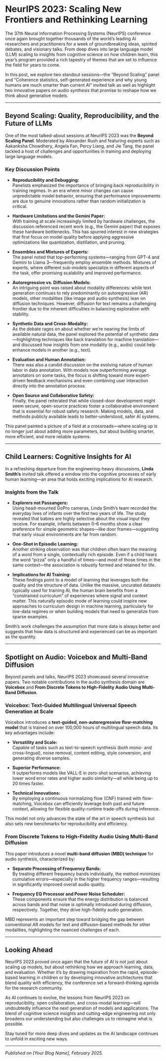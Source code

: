 # NeurIPS 2023: Scaling New Frontiers and Rethinking Learning

The 37th Neural Information Processing Systems (NeurIPS) conference once again brought together thousands of the world’s leading AI researchers and practitioners for a week of groundbreaking ideas, spirited debates, and visionary talks. From deep dives into large language model (LLM) scaling to insights from cognitive science on how children learn, this year’s program provided a rich tapestry of themes that are set to influence the field for years to come.

In this post, we explore two standout sessions—the “Beyond Scaling” panel and “Coherence statistics, self-generated experience and why young humans are much smarter than current AI” invited talk as well as highlight two innovative papers on audio synthesis that promise to reshape how we think about generative models.

---

## Beyond Scaling: Quality, Reproducibility, and the Future of LLMs

One of the most talked-about sessions at NeurIPS 2023 was the **Beyond Scaling Panel**. Moderated by Alexander Rush and featuring experts such as Aakanksha Chowdhery, Angela Fan, Percy Liang, and Jie Tang, the panel tackled a host of challenges and opportunities in training and deploying large language models.

### Key Discussion Points

- **Reproducibility and Debugging:**  
  Panelists emphasized the importance of bringing back reproducibility in training regimes. In an era where minor changes can cause unpredictable model behavior, ensuring that performance improvements are due to genuine innovations rather than random initialization is critical.

- **Hardware Limitations and the Gemini Paper:**  
  With training at scale increasingly limited by hardware challenges, the discussion referenced recent work (e.g., the Gemini paper) that exposes these hardware bottlenecks. This has spurred interest in new strategies that first focus on model quality before applying aggressive optimizations like quantization, distillation, and pruning.

- **Ensembles and Mixtures of Experts:**  
  The panel noted that top-performing systems—ranging from GPT-4 and Gemini to Llama 3—frequently employ ensemble methods. Mixtures of experts, where different sub-models specialize in different aspects of the task, offer promising scalability and improved performance.

- **Autoregressive vs. Diffusion Models:**  
  An intriguing point was raised about modality differences: while text generation continues to rely predominantly on autoregressive (AR) models, other modalities (like image and audio synthesis) lean on diffusion techniques. However, diffusion for text remains a challenging frontier due to the inherent difficulties in balancing exploration with stability.

- **Synthetic Data and Cross-Modality:**  
  As the debate rages on about whether we’re nearing the limits of available natural data, the panel explored the potential of synthetic data—highlighting techniques like back translation for machine translation—and discussed how insights from one modality (e.g., audio) could help enhance models in another (e.g., text).

- **Evaluation and Human Annotation:**  
  There was also a candid discussion on the evolving nature of human labor in data annotation. With models now outperforming average annotators on some tasks, the focus is shifting toward more expert-driven feedback mechanisms and even combining user interaction directly into the annotation process.

- **Open Source and Collaborative Safety:**  
  Finally, the panel reiterated that while closed-door development might seem secure, open-source practices foster a collaborative environment that is essential for robust safety research. Making models, data, and methods publicly available leads to better-understood, safer AI systems.

This panel painted a picture of a field at a crossroads—where scaling up is no longer just about adding more parameters, but about building smarter, more efficient, and more reliable systems.

---

## Child Learners: Cognitive Insights for AI

In a refreshing departure from the engineering-heavy discussions, **Linda Smith’s** invited talk offered a window into the cognitive processes of early human learning—an area that holds exciting implications for AI research.

### Insights from the Talk

- **Explorers not Passangers:**  
  Using head-mounted GoPro cameras, Linda Smith’s team recorded the everyday lives of infants over the first two years of life. The study revealed that babies are highly selective about the visual input they receive. For example, infants between 0–6 months show a clear preference for simple geometric shapes—like door frames—suggesting that early visual environments are far from random.

- **One-Shot in Episodic Learning:**  
  Another striking observation was that children often learn the meaning of a word from a single, contextually rich episode. Even if a child hears the word “pizza” only a handful of times—and most of those times in the same context—the association is robustly formed and retained for life.

- **Implications for AI Training:**  
  These findings point to a model of learning that leverages both the quality and the structure of data. Unlike the massive, uncurated datasets typically used for training AI, the human brain benefits from a “constrained curriculum” of experiences where signal and context matter. This naturally episodic mode of learning could inspire new approaches to curriculum design in machine learning, particularly for low-data regimes or when building models that need to generalize from sparse examples.

Smith’s work challenges the assumption that more data is always better and suggests that how data is structured and experienced can be as important as the quantity.

---

## Spotlight on Audio: Voicebox and Multi-Band Diffusion

Beyond panels and talks, NeurIPS 2023 showcased several innovative papers. Two notable contributions in the audio synthesis domain are **Voicebox** and **From Discrete Tokens to High-Fidelity Audio Using Multi-Band Diffusion**.

### Voicebox: Text-Guided Multilingual Universal Speech Generation at Scale

Voicebox introduces a **text-guided, non-autoregressive flow-matching model** that is trained on over 100,000 hours of multilingual speech data. Its key advantages include:

- **Versatility and Scale:**  
  Capable of tasks such as text-to-speech synthesis (both mono- and cross-lingual), noise removal, content editing, style conversion, and generating diverse samples.

- **Superior Performance:**  
  It outperforms models like VALL-E in zero-shot scenarios, achieving lower word error rates and higher audio similarity—all while being up to 20 times faster.

- **Technical Innovations:**  
  By employing a continuous normalizing flow (CNF) trained with flow-matching, Voicebox can efficiently leverage both past and future context, allowing for flexible quality-runtime trade-offs during inference.

This model not only advances the state of the art in speech synthesis but also sets new benchmarks for reproducibility and efficiency.

### From Discrete Tokens to High-Fidelity Audio Using Multi-Band Diffusion

This paper introduces a novel **multi-band diffusion (MBD) technique** for audio synthesis, characterized by:

- **Separate Processing of Frequency Bands:**  
  By treating different frequency bands individually, the method minimizes cumulative errors—especially in the higher frequency ranges—resulting in significantly improved overall audio quality.

- **Frequency EQ Processor and Power Noise Scheduler:**  
  These components ensure that the energy distribution is balanced across bands and that noise is optimally introduced during diffusion, respectively. Together, they drive high-fidelity audio generation.

MBD represents an important step toward bridging the gap between conventional AR models for text and diffusion-based methods for other modalities, highlighting the nuanced challenges of each.

---

## Looking Ahead

NeurIPS 2023 proved once again that the future of AI is not just about scaling up models, but about rethinking how we approach learning, data, and evaluation. Whether it’s by drawing inspiration from the rapid, episode-based learning in children or by developing innovative architectures that blend quality with efficiency, the conference set a forward-thinking agenda for the research community.

As AI continues to evolve, the lessons from NeurIPS 2023 on reproducibility, open collaboration, and cross-modal learning—will undoubtedly influence the next generation of models and applications. The blend of cognitive science insights and cutting-edge engineering not only broadens our understanding but also challenges us to reimagine what is possible.

Stay tuned for more deep dives and updates as the AI landscape continues to unfold in exciting new ways.

--- 

*Published on [Your Blog Name], February 2025.*
